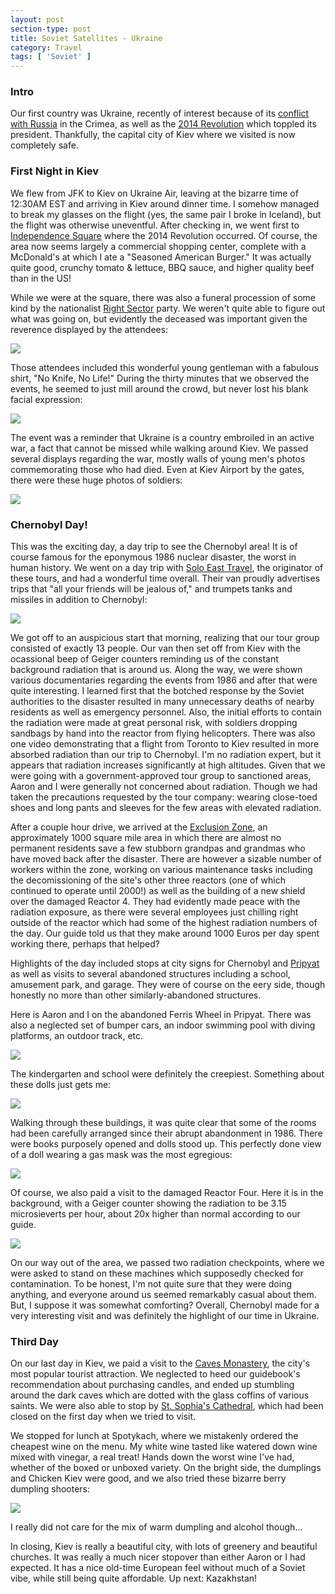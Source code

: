 ```yaml
---
layout: post
section-type: post
title: Soviet Satellites - Ukraine
category: Travel
tags: [ 'Soviet' ]
---
```


### Intro

Our first country was Ukraine, recently of interest because of its
[conflict with Russia](https://en.wikipedia.org/wiki/Annexation_of_Crimea_by_the_Russian_Federation)
in the Crimea, as well as the
[2014 Revolution](https://en.wikipedia.org/wiki/2014_Ukrainian_revolution)
which toppled its president. Thankfully, the capital city of Kiev where we visited
is now completely safe.

### First Night in Kiev

We flew from JFK to Kiev on Ukraine Air, leaving at the bizarre time of 12:30AM EST and
arriving in Kiev around dinner time. I somehow managed to break my glasses on the flight
(yes, the same pair I broke in Iceland), but the flight was otherwise uneventful.
After checking in, we went first to
[Independence Square](https://en.wikipedia.org/wiki/Maidan_Nezalezhnosti)
where the 2014 Revolution occurred. Of course, the area
now seems largely a commercial shopping center, complete with a McDonald's
at which I ate a "Seasoned American Burger." It was actually quite good,
crunchy tomato & lettuce, BBQ sauce, and higher quality beef than in the US!

While we were at the square, there was also a funeral procession of some
kind by the nationalist [Right Sector](https://en.wikipedia.org/wiki/Right_Sector)
party.
We weren't quite able to figure
out what was going on, but evidently the deceased was important given the
reverence displayed by the attendees:

![](https://dl.dropboxusercontent.com/s/wshdwfppswpp4ep/P6030362.JPG?dl=0)

Those attendees included this wonderful young gentleman with a fabulous
shirt, "No Knife, No Life!" During the thirty minutes that we observed
the events, he seemed to just mill around the crowd, but never lost
his blank facial expression:

![](https://dl.dropboxusercontent.com/s/zrvsmkicktkrern/P6030354.JPG?dl=0)

The event was a reminder that Ukraine is a country embroiled in an active
war, a fact that cannot be missed while walking around Kiev. We passed
several displays regarding the war, mostly walls of young men's photos
commemorating those who had died. Even at Kiev Airport by the gates, there
were these huge photos of soldiers:

![](https://dl.dropboxusercontent.com/s/jy07k95fo3j8a1f/IMG_20160605_160247.jpg?dl=0)

### Chernobyl Day!

This was the exciting day, a day trip to see the Chernobyl area!
It is of course famous for the eponymous 1986 nuclear disaster,
the worst in human history.
We went on a day trip with [Solo East Travel](http://www.tourkiev.com/),
the originator of these tours, and had a wonderful time overall.
Their van proudly advertises trips that "all your friends will be jealous of,"
and trumpets tanks and missiles in addition to Chernobyl:

![](https://dl.dropboxusercontent.com/s/gw5r4tyeu94ejt8/P6040420.JPG?dl=0)

We got off to an auspicious start that morning,
realizing that our tour group consisted of exactly 13 people. 
Our van then set off from Kiev with the ocassional beep
of Geiger counters reminding us of the constant
background radiation that is around us.
Along the way, we were shown various documentaries regarding the events from
1986 and after that were quite interesting. I learned first
that the botched response by the Soviet authorities to the disaster
resulted in many unnecessary deaths of nearby residents as well as emergency
personnel. Also, the initial efforts to contain the radiation were made
at great personal risk, with soldiers dropping sandbags by hand into the reactor
from flying helicopters. There was also one video demonstrating that a flight from
Toronto to Kiev resulted in more absorbed radiation than our trip to
Chernobyl. I'm no radiation expert, but it appears that radiation increases
significantly at high altitudes.
Given that we were going with a government-approved tour group to
sanctioned areas, Aaron and I were generally not concerned about radiation.
Though we had taken the precautions requested by the tour company: wearing
close-toed shoes and long pants and sleeves for the few areas with
elevated radiation. 

After a couple hour drive, we arrived at the
[Exclusion Zone](https://en.wikipedia.org/wiki/Chernobyl_Exclusion_Zone),
an approximately 1000 square mile area in which
there are almost no permanent residents save a few stubborn grandpas
and grandmas who have moved back after the disaster.
There are however a sizable number of workers within the zone,
working on various maintenance tasks including the decomissioning of the
site's other three reactors (one of which continued to operate until 2000!)
as well as the building of a new shield over the damaged Reactor 4.
They had evidently made peace with the radiation exposure, as there were several
employees just chilling right outside of the reactor which had some
of the highest radiation numbers of the day. Our guide told us that they
make around 1000 Euros per day spent working there, perhaps that helped?


Highlights of the day included stops at city signs for Chernobyl and
[Pripyat](https://en.wikipedia.org/wiki/Pripyat)
as well as visits to several abandoned structures including a school, amusement
park, and garage. They were of course on the eery side, though honestly no more
than other similarly-abandoned structures.

Here is Aaron and I on the abandoned Ferris Wheel in Pripyat.
There was also a neglected
set of bumper cars, an indoor swimming pool with diving platforms, an outdoor
track, etc.

![](https://dl.dropboxusercontent.com/s/645m8hnvq7p4cyq/P6040442.JPG?dl=0)

The kindergarten and school were definitely the creepiest. Something about
these dolls just gets me:

![](https://dl.dropboxusercontent.com/s/su0r5wtpsr6etlo/P6040394.JPG?dl=0)

Walking through these buildings, it was quite clear that some of the rooms
had been carefully arranged since their abrupt abandonment in 1986. 
There were books
purposely opened and dolls stood up. This perfectly done view of a doll
wearing a gas mask was the most egregious:

![](https://dl.dropboxusercontent.com/s/wytitp4cjjig1w5/P6040460.JPG?dl=0)

Of course, we also paid a visit to the damaged Reactor Four. Here it is
in the background, with a Geiger counter showing the radiation to be 3.15
microsieverts per hour, about 20x higher than normal according to our guide.

![](https://dl.dropboxusercontent.com/s/rwujtjim1cun671/P6040416.JPG?dl=0)

On our way out of the area, we passed two radiation checkpoints, where we
were asked to stand on these machines which supposedly checked
for contamination. To be honest, I'm not quite sure that they were doing anything,
and everyone around us seemed remarkably casual about them. But, I suppose
it was somewhat comforting? Overall, Chernobyl made for a very interesting
visit and was definitely the highlight of our time in Ukraine.

### Third Day

On our last day in Kiev, we paid a visit to the
[Caves Monastery](https://en.wikipedia.org/wiki/Kiev_Pechersk_Lavra),
the city's most popular tourist attraction. We neglected to heed our guidebook's
recommendation about purchasing candles, and ended up stumbling around the dark
caves which are dotted with the glass coffins of various saints. We were also
able to stop by
[St. Sophia's Cathedral](https://en.wikipedia.org/wiki/Saint_Sophia%27s_Cathedral,_Kiev),
which had been closed on the first day when we tried to visit. 

We stopped for lunch at Spotykach, where we mistakenly ordered the cheapest wine
on the menu. My white wine tasted like watered down wine mixed with vinegar, a real
treat! Hands down the worst wine I've had, whether of the boxed or unboxed variety.
On the bright side, the dumplings and Chicken Kiev were good, and we also tried these bizarre
berry dumpling shooters:

![](https://dl.dropboxusercontent.com/s/xvjpste700i2aac/IMG_20160605_130009.jpg?dl=0)

I really did not care for the mix of warm dumpling and alcohol though...

In closing, Kiev is really a beautiful city, with lots of greenery and beautiful
churches. It was really a much nicer stopover than either Aaron or I had expected.
It has a nice old-time European feel without much of a Soviet vibe, while still
being quite affordable. Up next: Kazakhstan!